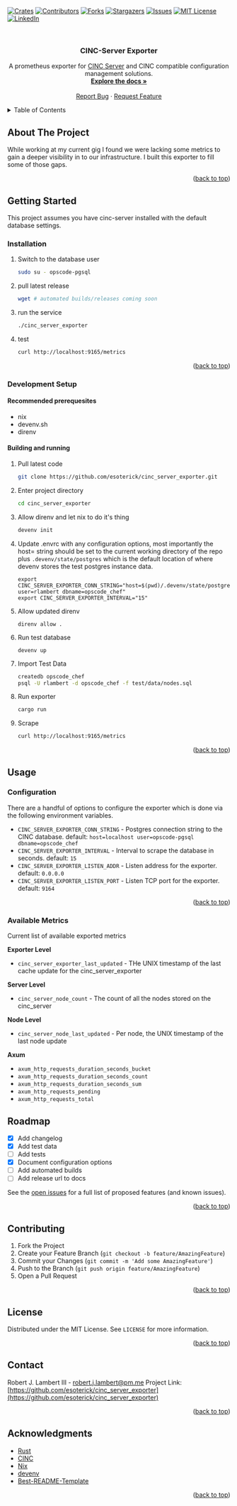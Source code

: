 <a name="readme-top"></a>

[![Crates][crates-io]][crates-io-url]
[![Contributors][contributors-shield]][contributors-url]
[![Forks][forks-shield]][forks-url]
[![Stargazers][stars-shield]][stars-url]
[![Issues][issues-shield]][issues-url]
[![MIT License][license-shield]][license-url]
[![LinkedIn][linkedin-shield]][linkedin-url]

<!-- PROJECT LOGO -->
<br />
<div align="center">
  <h3 align="center">CINC-Server Exporter</h3>

  <p align="center">
    A prometheus exporter for <a href="https://cinc.sh/">CINC Server</a> and CINC compatible configuration management solutions.
    <br />
    <a href="https://github.com/esoterick/cinc_server_exporter"><strong>Explore the docs »</strong></a>
    <br />
    <br />
    <a href="https://github.com/esoterick/cinc_server_exporter/issues">Report Bug</a>
    ·
    <a href="https://github.com/esoterick/cinc_server_exporter/issues">Request Feature</a>
  </p>
</div>

<!-- TABLE OF CONTENTS -->
<details>
  <summary>Table of Contents</summary>
  <ol>
    <li>
      <a href="#about-the-project">About The Project</a>
      <ul>
        <li><a href="#built-with">Built With</a></li>
      </ul>
    </li>
    <li>
      <a href="#getting-started">Getting Started</a>
      <ul>
        <li><a href="#installation">Installation</a></li>
        <li><a href="#development-setup">Development Setup</a>
            <ul>
                <li><a href="#recommended-prerequesites">Recommended prerequesites</a></li>
                <li><a href="#building-and-running">Building and running</a></li>
            </ul>
        </li>
      </ul>
    </li>
    <li><a href="#usage">Usage</a>
      <ul>
        <li><a href="#configuration">Configuration</a></li>
        <li><a href="#available-metrics">Available Metrics</a></li>
      </ul>
    </li>
    <li><a href="#roadmap">Roadmap</a></li>
    <li><a href="#contributing">Contributing</a></li>
    <li><a href="#license">License</a></li>
    <li><a href="#contact">Contact</a></li>
    <li><a href="#acknowledgments">Acknowledgments</a></li>
  </ol>
</details>

<!-- ABOUT THE PROJECT -->

## About The Project

While working at my current gig I found we were lacking some metrics to gain a deeper visibility in to our infrastructure. I built this exporter to fill some of those gaps.

<p align="right">(<a href="#readme-top">back to top</a>)</p>

<!-- GETTING STARTED -->

## Getting Started

This project assumes you have cinc-server installed with the default database settings.

### Installation

1. Switch to the database user
   ```sh
   sudo su - opscode-pgsql
   ```
2. pull latest release
   ```sh
   wget # automated builds/releases coming soon
   ```
3. run the service
   ```sh
   ./cinc_server_exporter
   ```
4. test
   ```sh
   curl http://localhost:9165/metrics
   ```

<p align="right">(<a href="#readme-top">back to top</a>)</p>

### Development Setup

#### Recommended prerequesites

- nix
- devenv.sh
- direnv

#### Building and running

1. Pull latest code

   ```sh
   git clone https://github.com/esoterick/cinc_server_exporter.git
   ```

2. Enter project directory

   ```sh
   cd cinc_server_exporter
   ```

3. Allow direnv and let nix to do it's thing

   ```sh
   devenv init
   ```

4. Update .envrc with any configuration options, most importantly the host= string should be set to the current working directory of the repo plus `.devenv/state/postgres` which is the default location of where devenv stores the test postgres instance data.

   ```
   export CINC_SERVER_EXPORTER_CONN_STRING="host=$(pwd)/.devenv/state/postgres user=rlambert dbname=opscode_chef"
   export CINC_SERVER_EXPORTER_INTERVAL="15"
   ```

5. Allow updated direnv

   ```
   direnv allow .
   ```

6. Run test database

   ```
   devenv up
   ```

7. Import Test Data

   ```sh
   createdb opscode_chef
   psql -U rlambert -d opscode_chef -f test/data/nodes.sql
   ```

8. Run exporter

   ```sh
   cargo run
   ```

9. Scrape
   ```sh
   curl http://localhost:9165/metrics
   ```

<p align="right">(<a href="#readme-top">back to top</a>)</p>

<!-- USAGE EXAMPLES -->

## Usage

### Configuration

There are a handful of options to configure the exporter which is done via the following environment variables.

- `CINC_SERVER_EXPORTER_CONN_STRING` - Postgres connection string to the CINC database. default: `host=localhost user=opscode-pgsql dbname=opscode_chef`
- `CINC_SERVER_EXPORTER_INTERVAL` - Interval to scrape the database in seconds. default: `15`
- `CINC_SERVER_EXPORTER_LISTEN_ADDR` - Listen address for the exporter. default: `0.0.0.0`
- `CINC_SERVER_EXPORTER_LISTEN_PORT` - Listen TCP port for the exporter. default: `9164`

<p align="right">(<a href="#readme-top">back to top</a>)</p>

<!-- ROADMAP -->

### Available Metrics

Current list of available exported metrics

**Exporter Level**

- `cinc_server_exporter_last_updated` - THe UNIX timestamp of the last cache update for the cinc_server_exporter

**Server Level**

- `cinc_server_node_count` - The count of all the nodes stored on the cinc_server

**Node Level**

- `cinc_server_node_last_updated` - Per node, the UNIX timestamp of the last node update

**Axum**

- `axum_http_requests_duration_seconds_bucket`
- `axum_http_requests_duration_seconds_count`
- `axum_http_requests_duration_seconds_sum`
- `axum_http_requests_pending`
- `axum_http_requests_total`

## Roadmap

- [x] Add changelog
- [x] Add test data
- [ ] Add tests
- [x] Document configuration options
- [ ] Add automated builds
- [ ] Add release url to docs

See the [open issues](https://github.com/esoterick/cinc_server_exporter/issues) for a full list of proposed features (and known issues).

<p align="right">(<a href="#readme-top">back to top</a>)</p>

<!-- CONTRIBUTING -->

## Contributing

1. Fork the Project
2. Create your Feature Branch (`git checkout -b feature/AmazingFeature`)
3. Commit your Changes (`git commit -m 'Add some AmazingFeature'`)
4. Push to the Branch (`git push origin feature/AmazingFeature`)
5. Open a Pull Request

<p align="right">(<a href="#readme-top">back to top</a>)</p>

<!-- LICENSE -->

## License

Distributed under the MIT License. See `LICENSE` for more information.

<p align="right">(<a href="#readme-top">back to top</a>)</p>

<!-- CONTACT -->

## Contact

Robert J. Lambert III - robert.j.lambert@pm.me
Project Link: [https://github.com/esoterick/cinc_server_exporter](https://github.com/esoterick/cinc_server_exporter)

<p align="right">(<a href="#readme-top">back to top</a>)</p>

<!-- ACKNOWLEDGMENTS -->

## Acknowledgments

- [Rust](https://www.rust-lang.org/)
- [CINC](https://cinc.sh/)
- [Nix](https://nixos.org/)
- [devenv](https://devenv.sh/)
- [Best-README-Template](https://github.com/othneildrew/Best-README-Template)

<p align="right">(<a href="#readme-top">back to top</a>)</p>

<!-- MARKDOWN LINKS & IMAGES -->

[contributors-shield]: https://img.shields.io/github/contributors/esoterick/cinc_server_exporter.svg?style=for-the-badge
[contributors-url]: https://github.com/esoterick/cinc_server_exporter/graphs/contributors
[forks-shield]: https://img.shields.io/github/forks/esoterick/cinc_server_exporter.svg?style=for-the-badge
[forks-url]: https://github.com/esoterick/cinc_server_exporter/network/members
[stars-shield]: https://img.shields.io/github/stars/esoterick/cinc_server_exporter.svg?style=for-the-badge
[stars-url]: https://github.com/esoterick/cinc_server_exporter/stargazers
[issues-shield]: https://img.shields.io/github/issues/esoterick/cinc_server_exporter.svg?style=for-the-badge
[issues-url]: https://github.com/esoterick/cinc_server_exporter/issues
[license-shield]: https://img.shields.io/github/license/esoterick/cinc_server_exporter.svg?style=for-the-badge
[license-url]: https://github.com/esoterick/cinc_server_exporter/blob/master/LICENSE.txt
[linkedin-shield]: https://img.shields.io/badge/-LinkedIn-black.svg?style=for-the-badge&logo=linkedin&colorB=555
[linkedin-url]: https://linkedin.com/in/rlambert
[crates-io]: https://img.shields.io/crates/dv/cinc_server_exporter/0.1.0?style=for-the-badge
[crates-io-url]: https://crates.io/crates/cinc_server_exporter
